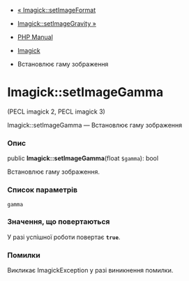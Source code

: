 - [« Imagick::setImageFormat](imagick.setimageformat.md)
- [Imagick::setImageGravity »](imagick.setimagegravity.md)

- [PHP Manual](index.md)
- [Imagick](class.imagick.md)
- Встановлює гаму зображення

# Imagick::setImageGamma

(PECL imagick 2, PECL imagick 3)

Imagick::setImageGamma — Встановлює гаму зображення

### Опис

public **Imagick::setImageGamma**(float `$gamma`): bool

Встановлює гаму зображення.

### Список параметрів

`gamma`

### Значення, що повертаються

У разі успішної роботи повертає **`true`**.

### Помилки

Викликає ImagickException у разі виникнення помилки.

